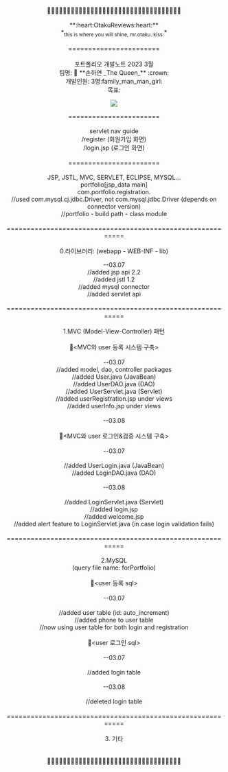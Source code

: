 <div align=center>
<br>
🌸🌸🌸🌸🌸🌸🌸🌸🌸🌸🌸🌸🌸🌸🌸🌸🌸🌸🌸🌸🌸🌸🌸🌸🌸🌸🌸🌸🌸🌸🌸🌸🌸🌸<br>
<br>
**:heart:OtakuReviews:heart:**<br>*<sub>this is where you will shine, mr.otaku.:kiss:</sub>*<br>
<br>
=======================<br>
<br>
포트폴리오 개발노트 2023 3월<br>
팀명: 🌸 **손하연 _The Queen_** :crown:<br>
개발인원: 3명:family_man_man_girl:<br>
목표: <br>
  
![](https://media.giphy.com/media/3o7TKDcovELwB2DM64/giphy.gif)
  
=======================<br>
<br>
servlet nav guide<br>
  /register (회원가입 화면)<br>
  /login.jsp (로그인 화면)<br>
<br>
=======================<br>
<br>
JSP, JSTL, MVC, SERVLET, ECLIPSE, MYSQL...<br>
portfolio[jsp_data main]<br>
com.portfolio.registration.<br>
//used com.mysql.cj.jdbc.Driver, not com.mysql.jdbc.Driver (depends on connector version)<br>
//portfolio - build path - class module<br>
<br>
===========================================================<br>
<br>
0.라이브러리: (webapp - WEB-INF - lib)<br>
  
--03.07<br>
//added jsp api 2.2<br>
//added jstl 1.2<br>
//added mysql connector<br>
//added servlet api<br>
<br>
===========================================================<br>
<br>
1.MVC (Model-View-Controller) 패턴<br>
<br>
:rose:<MVC와 user 등록 시스템 구축><br>
<br>
--03.07<br>
//added model, dao, controller packages<br>
//added User.java (JavaBean)<br>
//added UserDAO.java (DAO)<br>
//added UserServlet.java (Servlet)<br>
//added userRegistration.jsp under views<br>
//added userInfo.jsp under views<br>
<br>
--03.08<br>
<br>
:rose:<MVC와 user 로그인&검증 시스템 구축><br>
<br>
--03.07<br>
<br>
//added UserLogin.java (JavaBean)<br>
//added LoginDAO.java (DAO)<br>
<br>
--03.08<br>
<br>
//added LoginServlet.java (Servlet)<br>
//added login.jsp<br>
//added welcome.jsp<br>
//added alert feature to LoginServlet.java (in case login validation fails)<br>
<br>
===========================================================<br>
<br>
2.MySQL<br>
(query file name: forPortfolio)<br>
<br>
:rose:<user 등록 sql><br>
<br>
--03.07<br>
<br>
//added user table (id: auto_increment)<br>
//added phone to user table<br>
//now using user table for both login and registration<br>
<br>
:rose:<user 로그인 sql><br>
<br>
--03.07<br>
<br>
//added login table<br>
<br>
--03.08<br>
<br>
//deleted login table<br>
<br>
===========================================================<br>
<br>
3. 기타<br>
<br>
<br>
🌸🌸🌸🌸🌸🌸🌸🌸🌸🌸🌸🌸🌸🌸🌸🌸🌸🌸🌸🌸🌸🌸🌸🌸🌸🌸🌸🌸🌸🌸🌸🌸🌸🌸<br>
<br>
  </div>
